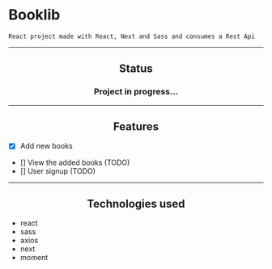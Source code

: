 # Booklib
```
React project made with React, Next and Sass and consumes a Rest Api
```
--------------------------------------
<h2 align="center">
    Status
</h2>
<h3 align="center">
    Project in progress...
</h3>

---------------------------------------

<h2 align="center"> Features </h2>

- [X] Add new books
- [] View the added books (TODO)
- [] User signup (TODO)
--------------------------------------

<h2 align="center"> Technologies used </h2>

- react
- sass
- axios
- next
- moment

